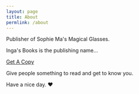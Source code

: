 ```yaml
---
layout: page
title: About
permlink: /about
---
```


Publisher of Sophie Ma's Magical Glasses.

Inga's Books is the publishing name...

<p><a href="#" class="big-button red">Get A Copy</a></p>

Give people something to read and get to know you.

Have a nice day. ♥
